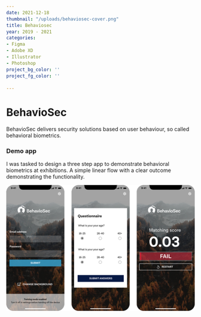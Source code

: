 ```yaml
---
date: 2021-12-18
thumbnail: "/uploads/behaviosec-cover.png"
title: Behaviosec
year: 2019 - 2021
categories:
- Figma
- Adobe XD
- Illustrator
- Photoshop
project_bg_color: ''
project_fg_color: ''

---
```

# BehavioSec

BehavioSec delivers security solutions based on user behaviour, so called behavioral biometrics.

### Demo app

I was tasked to design a three step app to demonstrate behavioral biometrics at exhibitions. A simple linear flow with a clear outcome demonstrating the functionality.

![](/uploads/behaviosec-demo-app.png)